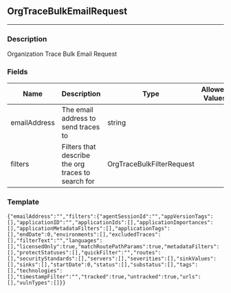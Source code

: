 ## OrgTraceBulkEmailRequest
---
### Description
Organization Trace Bulk Email Request
### Fields
| Name | Description | Type | Allowed Values | Required |
| ---- | ----------- | ---- | -------------- | -------- |
| emailAddress | The email address to send traces to | string |  | true |
| filters | Filters that describe the org traces to search for | OrgTraceBulkFilterRequest |  | true |
### Template
```
{"emailAddress":"","filters":{"agentSessionId":"","appVersionTags":[],"applicationID":"","applicationIds":[],"applicationImportances":[],"applicationMetadataFilters":[],"applicationTags":[],"endDate":0,"environments":[],"excludedTraces":[],"filterText":"","languages":[],"licensedOnly":true,"matchRoutePathParams":true,"metadataFilters":[],"protectStatuses":[],"quickFilter":"","routes":[],"securityStandards":[],"servers":[],"severities":[],"sinkValues":[],"sinks":[],"startDate":0,"status":[],"substatus":[],"tags":[],"technologies":[],"timestampFilter":"","tracked":true,"untracked":true,"urls":[],"vulnTypes":[]}}
```
